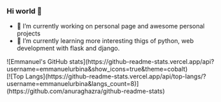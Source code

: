 ### Hi world 👋

<!--
**emmanuelurbina/emmanuelurbina** is a ✨ _special_ ✨ repository because its `README.md` (this file) appears on your GitHub profile.

Here are some ideas to get you started:

- 🔭 I’m currently working on ...
- 🌱 I’m currently learning ...
- 👯 I’m looking to collaborate on ...
- 🤔 I’m looking for help with ...
- 💬 Ask me about ...
- 📫 How to reach me: ...
- 😄 Pronouns: ...
- ⚡ Fun fact: ...
-->


- 🔭 I’m currently working on personal page and awesome personal projects
- 🌱 I’m currently learning more interesting thigs of python, web development with flask and django.


<div style="dislplay: flex">
  <div>
  ![Emmanuel's GitHub stats](https://github-readme-stats.vercel.app/api?username=emmanuelurbina&show_icons=true&theme=cobalt)
  </div>
  <div>
  [![Top Langs](https://github-readme-stats.vercel.app/api/top-langs/?username=emmanuelurbina&langs_count=8)](https://github.com/anuraghazra/github-readme-stats)
  </div>
<//div>
